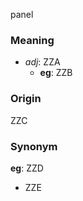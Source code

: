 panel
### Meaning
+ _adj_: ZZA
    + __eg__: ZZB

### Origin

ZZC

### Synonym

__eg__: ZZD

+ ZZE


